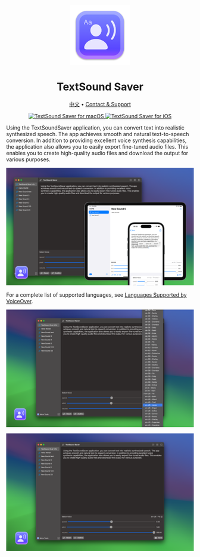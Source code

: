 <div align="center">
  <br />
  <br />
  <img src="./assets/logo.png" width="160" height="160">
  <h1>TextSound Saver</h1>
  <!--rehype:style=border: 0;-->
  <p>
    <a href="./README.zh.md">中文</a> • 
    <a href="https://wangchujiang.com/#/contact">Contact & Support</a>
    <!--rehype:target=_blank-->
  </p>
  <p>
    <a target="_blank" href="https://apps.apple.com/app/textsound-saver/id6478511402" title="TextSound Saver for macOS">
      <img alt="TextSound Saver for macOS" src="https://jaywcjlove.github.io/sb/download/macos.svg" height="51">
    </a>
    <a href="https://apps.apple.com/app/textsound-saver/id6478511402?platform=iphone" title="TextSound Saver for iOS"><img src="https://jaywcjlove.github.io/sb/download/appstore.svg" alt="TextSound Saver for iOS" height="51"></a>
  </p>
</div>

Using the TextSoundSaver application, you can convert text into realistic synthesized speech. The app achieves smooth and natural text-to-speech conversion. In addition to providing excellent voice synthesis capabilities, the application also allows you to easily export fine-tuned audio files. This enables you to create high-quality audio files and download the output for various purposes.

![TextSoundSaver Screenshots 1](./assets/screenshots-1-all.png)

For a complete list of supported languages, see [Languages Supported by VoiceOver](https://support.apple.com/en-us/111748).

![TextSoundSaver Screenshots 2](./assets/screenshots-2.png)

![TextSoundSaver Screenshots 1](./assets/screenshots-1.png)
